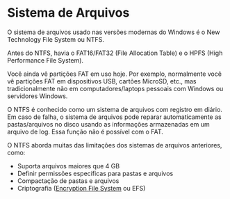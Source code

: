 # Sistema de Arquivos
O sistema de arquivos usado nas versões modernas do Windows é o New Technology File System ou NTFS.

Antes do NTFS, havia o FAT16/FAT32 (File Allocation Table) e o HPFS (High Performance File System).

Você ainda vê partições FAT em uso hoje. Por exemplo, normalmente você vê partições FAT em dispositivos USB, cartões MicroSD, etc., mas tradicionalmente não em computadores/laptops pessoais com Windows ou servidores Windows.

O NTFS é conhecido como um sistema de arquivos com registro em diário. Em caso de falha, o sistema de arquivos pode reparar automaticamente as pastas/arquivos no disco usando as informações armazenadas em um arquivo de log. Essa função não é possível com o FAT.

O NTFS aborda muitas das limitações dos sistemas de arquivos anteriores, como:

* Suporta arquivos maiores que 4 GB
* Definir permissões específicas para pastas e arquivos
* Compactação de pastas e arquivos
* Criptografia ([Encryption File System](https://learn.microsoft.com/en-us/windows/win32/fileio/file-encryption) ou EFS)
